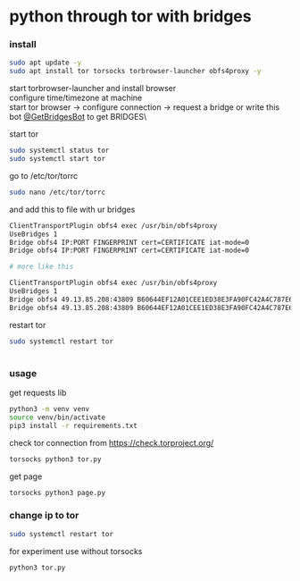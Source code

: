 # python through tor with bridges

### install
```bash
sudo apt update -y
sudo apt install tor torsocks torbrowser-launcher obfs4proxy -y
```

start torbrowser-launcher and install browser\
configure time/timezone at machine\
start tor browser -> configure connection -> request a bridge or write this bot <a href="https://t.me/GetBridgesBot"> @GetBridgesBot</a> to get BRIDGES\

start tor
```bash
sudo systemctl status tor
sudo systemctl start tor
```

go to /etc/tor/torrc
```bash
sudo nano /etc/tor/torrc
```

and add this to file with ur bridges
```bash
ClientTransportPlugin obfs4 exec /usr/bin/obfs4proxy
UseBridges 1
Bridge obfs4 IP:PORT FINGERPRINT cert=CERTIFICATE iat-mode=0
Bridge obfs4 IP:PORT FINGERPRINT cert=CERTIFICATE iat-mode=0

# more like this

ClientTransportPlugin obfs4 exec /usr/bin/obfs4proxy
UseBridges 1
Bridge obfs4 49.13.85.208:43809 B60644EF12A01CEE1ED38E3FA90FC42A4C787E6B cert=5q8QalWBRIF5uBiCpiTdEBwAqboWSr21GqG2aiqr7NJe+vO8XUFsxsziZ6vmUDBMBaodQQ iat-mode=0
Bridge obfs4 49.13.85.208:43809 B60644EF12A01CEE1ED38E3FA90FC42A4C787E6B cert=5q8QalWBRIF5uBiCpiTdEBwAqboWSr21GqG2aiqr7NJe+vO8XUFsxsziZ6vmUDBMBaodQQ iat-mode=0
```

restart tor
```bash
sudo systemctl restart tor
```


#

### usage

get requests lib
```bash
python3 -m venv venv
source venv/bin/activate
pip3 install -r requirements.txt
```


check tor connection from https://check.torproject.org/
```bash
torsocks python3 tor.py
```

get page
```bash
torsocks python3 page.py
```

### change ip to tor
```bash
sudo systemctl restart tor
```

for experiment use without torsocks
```bash
python3 tor.py
```